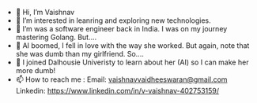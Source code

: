 - 👋 Hi, I’m Vaishnav
- 👀 I’m interested in leanring and exploring new technologies.
- 🌱 I’m was a software engineer back in India. I was on my journey mastering Golang. But....
- 🤖 AI boomed, I fell in love with the way she worked. But again, note that she was dumb than my girlfriend. So....
- 🏫 I joined Dalhousie Univeristy to learn about her (AI) so I can make her more dumb!
- 📫 How to reach me :
Email: vaishnavvaidheeswaran@gmail.com
Linkedin: https://www.linkedin.com/in/v-vaishnav-402753159/

<!---
Vaishnav2804/Vaishnav2804 is a ✨ special ✨ repository because its `README.md` (this file) appears on your GitHub profile.
You can click the Preview link to take a look at your changes.
--->
